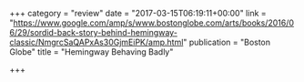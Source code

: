 +++
category = "review"
date = "2017-03-15T06:19:11+00:00"
link = "https://www.google.com/amp/s/www.bostonglobe.com/arts/books/2016/06/29/sordid-back-story-behind-hemingway-classic/NmgrcSaQAPxAs30GjmEiPK/amp.html"
publication = "Boston Globe"
title = "Hemingway Behaving Badly"

+++

